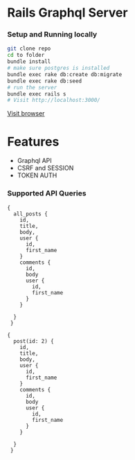 # Rails Graphql Server

### Setup and Running locally

```bash
git clone repo
cd to folder
bundle install
# make sure postgres is installed
bundle exec rake db:create db:migrate
bundle exec rake db:seed
# run the server
bundle exec rails s
# Visit http://localhost:3000/
```

[Visit browser](http://localhost:3000)

# Features
* Graphql API
* CSRF and SESSION
* TOKEN AUTH

### Supported API Queries
```
{
  all_posts {
    id,
    title,
    body,
    user {
      id,
      first_name
    }
    comments {
      id,
      body
      user {
        id,
        first_name
      }
    }

  }
 }
```

```
{
  post(id: 2) {
    id,
    title,
    body,
    user {
      id,
      first_name
    }
    comments {
      id,
      body
      user {
        id,
        first_name
      }
    }

  }
 }
 ```
